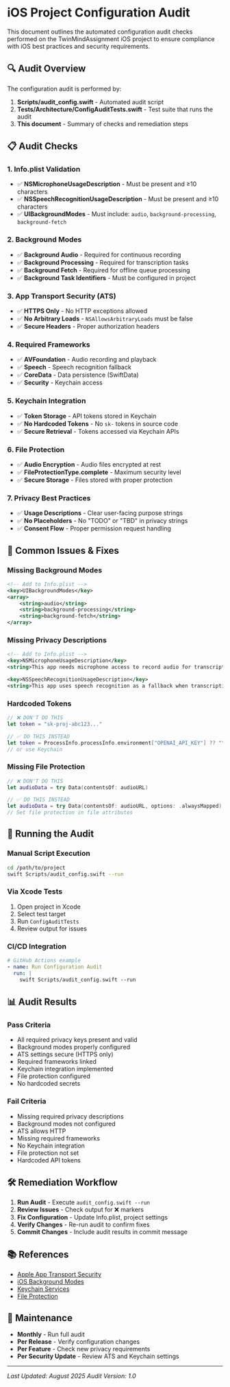 # iOS Project Configuration Audit

This document outlines the automated configuration audit checks performed on the TwinMindAssignment iOS project to ensure compliance with iOS best practices and security requirements.

## 🔍 **Audit Overview**

The configuration audit is performed by:
1. **Scripts/audit_config.swift** - Automated audit script
2. **Tests/Architecture/ConfigAuditTests.swift** - Test suite that runs the audit
3. **This document** - Summary of checks and remediation steps

## 📋 **Audit Checks**

### **1. Info.plist Validation**
- ✅ **NSMicrophoneUsageDescription** - Must be present and ≥10 characters
- ✅ **NSSpeechRecognitionUsageDescription** - Must be present and ≥10 characters
- ✅ **UIBackgroundModes** - Must include: `audio`, `background-processing`, `background-fetch`

### **2. Background Modes**
- ✅ **Background Audio** - Required for continuous recording
- ✅ **Background Processing** - Required for transcription tasks
- ✅ **Background Fetch** - Required for offline queue processing
- ✅ **Background Task Identifiers** - Must be configured in project

### **3. App Transport Security (ATS)**
- ✅ **HTTPS Only** - No HTTP exceptions allowed
- ✅ **No Arbitrary Loads** - `NSAllowsArbitraryLoads` must be false
- ✅ **Secure Headers** - Proper authorization headers

### **4. Required Frameworks**
- ✅ **AVFoundation** - Audio recording and playback
- ✅ **Speech** - Speech recognition fallback
- ✅ **CoreData** - Data persistence (SwiftData)
- ✅ **Security** - Keychain access

### **5. Keychain Integration**
- ✅ **Token Storage** - API tokens stored in Keychain
- ✅ **No Hardcoded Tokens** - No `sk-` tokens in source code
- ✅ **Secure Retrieval** - Tokens accessed via Keychain APIs

### **6. File Protection**
- ✅ **Audio Encryption** - Audio files encrypted at rest
- ✅ **FileProtectionType.complete** - Maximum security level
- ✅ **Secure Storage** - Files stored with proper protection

### **7. Privacy Best Practices**
- ✅ **Usage Descriptions** - Clear user-facing purpose strings
- ✅ **No Placeholders** - No "TODO" or "TBD" in privacy strings
- ✅ **Consent Flow** - Proper permission request handling

## 🚨 **Common Issues & Fixes**

### **Missing Background Modes**
```xml
<!-- Add to Info.plist -->
<key>UIBackgroundModes</key>
<array>
    <string>audio</string>
    <string>background-processing</string>
    <string>background-fetch</string>
</array>
```

### **Missing Privacy Descriptions**
```xml
<!-- Add to Info.plist -->
<key>NSMicrophoneUsageDescription</key>
<string>This app needs microphone access to record audio for transcription.</string>

<key>NSSpeechRecognitionUsageDescription</key>
<string>This app uses speech recognition as a fallback when transcription fails.</string>
```

### **Hardcoded Tokens**
```swift
// ❌ DON'T DO THIS
let token = "sk-proj-abc123..."

// ✅ DO THIS INSTEAD
let token = ProcessInfo.processInfo.environment["OPENAI_API_KEY"] ?? ""
// or use Keychain
```

### **Missing File Protection**
```swift
// ❌ DON'T DO THIS
let audioData = try Data(contentsOf: audioURL)

// ✅ DO THIS INSTEAD
let audioData = try Data(contentsOf: audioURL, options: .alwaysMapped)
// Set file protection in file attributes
```

## 🔧 **Running the Audit**

### **Manual Script Execution**
```bash
cd /path/to/project
swift Scripts/audit_config.swift --run
```

### **Via Xcode Tests**
1. Open project in Xcode
2. Select test target
3. Run `ConfigAuditTests`
4. Review output for issues

### **CI/CD Integration**
```yaml
# GitHub Actions example
- name: Run Configuration Audit
  run: |
    swift Scripts/audit_config.swift --run
```

## 📊 **Audit Results**

### **Pass Criteria**
- All required privacy keys present and valid
- Background modes properly configured
- ATS settings secure (HTTPS only)
- Required frameworks linked
- Keychain integration implemented
- File protection configured
- No hardcoded secrets

### **Fail Criteria**
- Missing required privacy descriptions
- Background modes not configured
- ATS allows HTTP
- Missing required frameworks
- No Keychain integration
- File protection not set
- Hardcoded API tokens

## 🛠️ **Remediation Workflow**

1. **Run Audit** - Execute `audit_config.swift --run`
2. **Review Issues** - Check output for ❌ markers
3. **Fix Configuration** - Update Info.plist, project settings
4. **Verify Changes** - Re-run audit to confirm fixes
5. **Commit Changes** - Include audit results in commit message

## 📚 **References**

- [Apple App Transport Security](https://developer.apple.com/documentation/security/preventing_insecure_network_connections)
- [iOS Background Modes](https://developer.apple.com/documentation/backgroundtasks)
- [Keychain Services](https://developer.apple.com/documentation/security/keychain_services)
- [File Protection](https://developer.apple.com/documentation/foundation/filemanager/1407693-fileprotectiontype)

## 🔄 **Maintenance**

- **Monthly** - Run full audit
- **Per Release** - Verify configuration changes
- **Per Feature** - Check new privacy requirements
- **Per Security Update** - Review ATS and Keychain settings

---

*Last Updated: August 2025*
*Audit Version: 1.0* 
